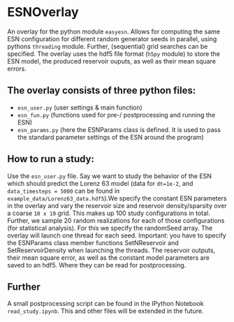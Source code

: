 # ESNOverlay
An overlay for the python module `easyesn`. Allows for computing the same ESN configuration for different random generator seeds in parallel, using pythons `threading` module. Further, (sequential) grid searches can be specified. The overlay uses the hdf5 file format (`h5py` module) to store the ESN model, the produced reservoir ouputs, as well as their mean square errors.


## The overlay consists of three python files:
  - `esn_user.py` (user settings & main function)
  - `esn_fun.py` (functions used for pre-/ postprocessing and running the ESN)
  - `esn_params.py` (here the ESNParams class is defined. It is used to pass the standard parameter settings of the ESN around the program)

## How to run a study:
Use the `esn_user.py` file.
Say we want to study the behavior of the ESN which should predict the Lorenz 63 model (data for `dt=1e-2`, and `data_timesteps = 5000` can be found in `example_data/Lorenz63_data.hdf5`).We specify the constant ESN parameters in the overlay and vary the reservoir size and reservoir density/sparsity over a coarse `10 x 10` grid. This makes up 100 study configurations in total. Further, we sample 20 random realizations for each of those configurations (for statistical analysis). For this we specify the randomSeed array. The overlay will launch one thread for each seed. Important: you have to specify the ESNParams class member functions SetNReservoir and SetReservoirDensity when launching the threads. The reservoir outputs, their mean square error, as well as the constant model parameters are saved to an hdf5. Where they can be read for postprocessing.

## Further
A small postprocessing script can be found in the IPython Notebook `read_study.ipynb`. This and other files will be extended in the future.

